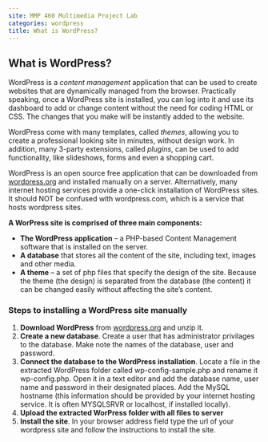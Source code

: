 ```yaml
---
site: MMP 460 Multimedia Project Lab
categories: wordpress
title: What is WordPress?
---
```


## What is WordPress?

WordPress is a *content management* application that can be used to create websites that are dynamically managed from the browser. Practically speaking, once a WordPress site is installed, you can log into it and use its dashboard to add or change content without the need for coding HTML or CSS. The changes that you make will be instantly added to the website.

WordPress come with many templates, called *themes*, allowing you to create a professional looking site in minutes, without design work. In addition, many 3-party extensions, called *plugins*, can be used to add functionality, like slideshows, forms and even a shopping cart.

WordPress is an open source free application that can be downloaded from [wordpress.org](https://wordpress.org/) and installed manually on a server. Alternatively, many internet hosting services provide a one-click installation of WordPress sites. It should NOT be confused with wordpress.com, which is a service that hosts wordpress sites.

**A WorPress site is comprised of three main components:**

- **The WordPress application** –  a PHP-based Content Management software that is installed on the server.
- **A database** that stores all the content of the site, including text, images and other media.
- **A theme** – a set of php files that specify the design of the site. Because the theme (the design) is separated from the database (the content)  it can be changed easily without affecting the site’s content.

### Steps to installing a WordPress site manually

1. **Download WordPress** from [wordpress.org](https://wordpress.org/) and unzip it.
2. **Create a new database**. Create a user that has administrator privilages to the database. Make note the names of the database, user and password.
3. **Connect the database to the WordPress installation**. Locate a file in the extracted WordPress folder called wp-config-sample.php and rename it wp-config.php. Open it in a text editor and add the database name, user name and password in their designated places. Add the MySQL hostname (this information should be provided by your internet hosting service. It is often MYSQLSRVR or localhost, if installed locally).
4. **Upload the extracted WorPress folder with all files to server**
5. **Install the site**. In your browser address field type the url of your wordpress site and follow the instructions to install the site.
